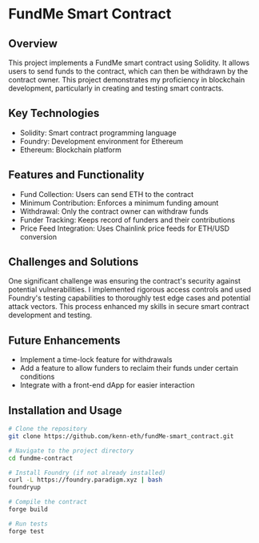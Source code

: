 # FundMe Smart Contract

## Overview

This project implements a FundMe smart contract using Solidity. It allows users to send funds to the contract, which can then be withdrawn by the contract owner. This project demonstrates my proficiency in blockchain development, particularly in creating and testing smart contracts.

## Key Technologies

- Solidity: Smart contract programming language
- Foundry: Development environment for Ethereum
- Ethereum: Blockchain platform

## Features and Functionality

- Fund Collection: Users can send ETH to the contract
- Minimum Contribution: Enforces a minimum funding amount
- Withdrawal: Only the contract owner can withdraw funds
- Funder Tracking: Keeps record of funders and their contributions
- Price Feed Integration: Uses Chainlink price feeds for ETH/USD conversion

## Challenges and Solutions

One significant challenge was ensuring the contract's security against potential vulnerabilities. I implemented rigorous access controls and used Foundry's testing capabilities to thoroughly test edge cases and potential attack vectors. This process enhanced my skills in secure smart contract development and testing.

## Future Enhancements

- Implement a time-lock feature for withdrawals
- Add a feature to allow funders to reclaim their funds under certain conditions
- Integrate with a front-end dApp for easier interaction

## Installation and Usage

```bash
# Clone the repository
git clone https://github.com/kenn-eth/fundMe-smart_contract.git

# Navigate to the project directory
cd fundme-contract

# Install Foundry (if not already installed)
curl -L https://foundry.paradigm.xyz | bash
foundryup

# Compile the contract
forge build

# Run tests
forge test
```
